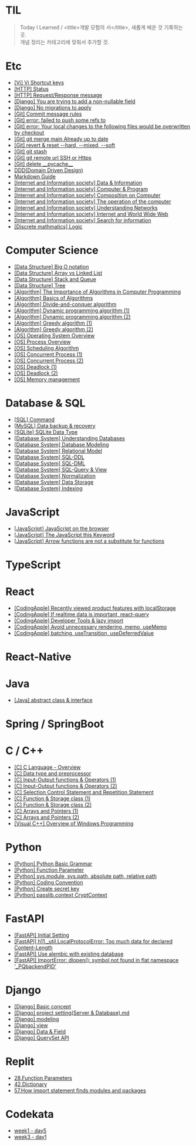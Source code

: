 # TIL
>Today I Learned / <title\>개발 모험의 서</title\>, 새롭게 배운 것 기록하는 곳.  
개념 정리는 카테고리에 맞춰서 추가할 것.

# Etc
* [[Vi] Vi Shortcut keys](https://github.com/Djangowon/TIL/blob/main/Note/%5BVi%5D%20Shortcut%20keys.md/)
* [[HTTP] Status](https://developer.mozilla.org/ko/docs/Web/HTTP/Status/)
* [[HTTP] Request/Response message](https://github.com/Djangowon/TIL/blob/main/Note/%5BHTTP%5D%20Request%20&%20Response%20message.md/)
* [[Django] You are trying to add a non-nullable field](https://github.com/rosewoodowon/TIL/blob/main/Note/%5BDjango%5D%20You%20are%20trying%20to%20add%20a%20non-nullable%20field.md/)
* [[Django] No migrations to apply](https://github.com/rosewoodowon/TIL/blob/main/Note/%5BDjango%5D%20No%20migrations%20to%20apply.md/)
* [[Git] Commit message rules](https://github.com/Djangowon/TIL/blob/main/Note/%5BGit%5D%20Commit%20message%20rules.md/)
* [[Git] error: failed to push some refs to](https://github.com/rosewoodowon/TIL/blob/main/Note/%5BGit%5D%20error:%20failed%20to%20push%20some%20refs%20to.md/)
* [[Git] error: Your local changes to the following files would be overwritten by checkout](https://github.com/Djangowon/TIL/blob/main/Note/%5BGit%5D%20error:%20Your%20local%20changes%20to%20the%20following%20files%20would%20be%20overwritten%20by%20checkout.md/)
* [[Git] git merge main Already up to date](https://github.com/Djangowon/TIL/blob/main/Note/%5BGit%5D%20git%20merge%20main%20Already%20up%20to%20date.md/)
* [[Git] revert & reset --hard, --mixed, --soft](https://github.com/Djangowon/TIL/blob/main/Note/%5BGit%5D%20revert%20%26%20reset%20--hard%2C%20--mixed%2C%20--soft.md/)
* [[Git] git stash](https://github.com/Djangowon/TIL/blob/main/Note/%5BGit%5D%20git%20stash.md/)
* [[Git] git remote url SSH or Https](https://github.com/Djangowon/TIL/blob/main/Note/%5BGit%5D%20git%20remote%20url%20SSH%20or%20Https.md/)
* [[Git] delete \_\_pycache\_\_](https://github.com/Djangowon/TIL/blob/main/Note/%5BGit%5D%20delete%20__pycache__.md/)
* [DDD(Domain Driven Design)](https://github.com/Djangowon/TIL/blob/main/Note/DDD(Domain%20Driven%20Design).md/)
* [Markdown Guide](https://github.com/Djangowon/TIL/blob/main/Note/Markdown%20Guide.md/)
* [[Internet and Information society] Data & Information](https://github.com/Djangowon/TIL/blob/main/Note/Internet%20and%20Information%20society/Data%20%26%20Information.md/)
* [[Internet and Information society] Computer & Program](https://github.com/Djangowon/TIL/blob/main/Note/Internet%20and%20Information%20society/Computer%20%26%20Program.md/)
* [[Internet and Information society] Composition on Computer](https://github.com/Djangowon/TIL/blob/main/Note/Internet%20and%20Information%20society/Composition%20on%20Computer.md/)
* [[Internet and Information society] The operation of the computer](https://github.com/Djangowon/TIL/blob/main/Note/Internet%20and%20Information%20society/The%20operation%20of%20the%20computer.md/)
* [[Internet and Information society] Understanding Networks](https://github.com/Djangowon/TIL/blob/main/Note/Internet%20and%20Information%20society/Understanding%20Networks.md/)
* [[Internet and Information society] Internet and World Wide Web](https://github.com/Djangowon/TIL/blob/main/Note/Internet%20and%20Information%20society/Internet%20and%20World%20Wide%20Web.md/)
* [[Internet and Information society] Search for information](https://github.com/Djangowon/TIL/blob/main/Note/Internet%20and%20Information%20society/Search%20for%20information.md/)
* [[Discrete mathmatics] Logic](https://github.com/Djangowon/TIL/blob/main/Note/Discrete%20mathematics/Logic.md/)

# Computer Science
* [[Data Structure] Big O notation](https://github.com/Djangowon/TIL/blob/main/Computer%20Science/Data%20Structure/%08Big%20O%20notation.md/)
* [[Data Structure] Array vs Linked List](https://github.com/Djangowon/TIL/blob/main/Computer%20Science/Data%20Structure/Array%20vs%20Linked%20List.md/)
* [[Data Structure] Stack and Queue](https://github.com/Djangowon/TIL/blob/main/Computer%20Science/Data%20Structure/Stack%20and%20Queue.md/)
* [[Data Structure] Tree](https://github.com/Djangowon/TIL/blob/main/Computer%20Science/Data%20Structure/Tree.md/)
* [[Algorithm] The Importance of Algorithms in Computer Programming](https://github.com/Djangowon/TIL/blob/main/Computer%20Science/Algorithm/The%20Importance%20of%20Algorithms%20in%20Computer%20Programming.md/)
* [[Algorithm] Basics of Algorithms](https://github.com/Djangowon/TIL/blob/main/Computer%20Science/Algorithm/Basics%20of%20Algorithms.md/)
* [[Algorithm] Divide-and-conquer algorithm](https://github.com/Djangowon/TIL/blob/main/Computer%20Science/Algorithm/Divide-and-conquer%20algorithm.md/)
* [[Algorithm] Dynamic programming algorithm (1)](https://github.com/Djangowon/TIL/blob/main/Computer%20Science/Algorithm/Dynamic%20programming%20algorithm%20(1).md/)
* [[Algorithm] Dynamic programming algorithm (2)](https://github.com/Djangowon/TIL/blob/main/Computer%20Science/Algorithm/Dynamic%20programming%20algorithm%20(2).md/)
* [[Algorithm] Greedy algorithm (1)](https://github.com/Djangowon/TIL/blob/main/Computer%20Science/Algorithm/Greedy%20algorithm%20(1).md/)
* [[Algorithm] Greedy algorithm (2)](https://github.com/Djangowon/TIL/blob/main/Computer%20Science/Algorithm/Greedy%20algorithm%20(2).md/)
* [[OS] Operating System Overview](https://github.com/Djangowon/TIL/blob/main/Computer%20Science/OS/Operating%20System%20Overview.md/)
* [[OS] Process Overview](https://github.com/Djangowon/TIL/blob/main/Computer%20Science/OS/Process%20Overview.md/)
* [[OS] Scheduling Algorithm](https://github.com/Djangowon/TIL/blob/main/Computer%20Science/OS/Scheduling%20Algorithm.md/)
* [[OS] Concurrent Process (1)](https://github.com/Djangowon/TIL/blob/main/Computer%20Science/OS/Concurrent%20Process%20(1).md/)
* [[OS] Concurrent Process (2)](https://github.com/Djangowon/TIL/blob/main/Computer%20Science/OS/Concurrent%20Process%20(2).md/)
* [[OS] Deadlock (1)](https://github.com/Djangowon/TIL/blob/main/Computer%20Science/OS/Deadlock%20(1).md/)
* [[OS] Deadlock (2)](https://github.com/Djangowon/TIL/blob/main/Computer%20Science/OS/Deadlock%20(2).md/)
* [[OS] Memory management](https://github.com/Djangowon/TIL/blob/main/Computer%20Science/OS/Memory%20management.md/)

# Database & SQL
* [[SQL] Command](https://github.com/Djangowon/TIL/blob/main/Database%20&%20SQL/%5BSQL%5D%20command.md/)
* [[MySQL] Data backup & recovery](https://github.com/Djangowon/TIL/blob/main/Database%20%26%20SQL/%5BMySQL%5D%20Data%20backup%20and%20recovery.md/)
* [[SQLite] SQLite Data Type](https://github.com/Djangowon/TIL/blob/main/Database%20%26%20SQL/%5BSQLite%5D%20SQLite%20Data%20Type.md/)
* [[Database System] Understanding Databases](https://github.com/Djangowon/TIL/blob/main/Database%20%26%20SQL/Database%20System/Understanding%20Databases.md/)
* [[Database System] Database Modeling](https://github.com/Djangowon/TIL/blob/main/Database%20%26%20SQL/Database%20System/Database%20Modeling.md/)
* [[Database System] Relational Model](https://github.com/Djangowon/TIL/blob/main/Database%20%26%20SQL/Database%20System/Relational%20Model.md/)
* [[Database System] SQL-DDL](https://github.com/Djangowon/TIL/blob/main/Database%20&%20SQL/Database%20System/SQL%20(1).md/)
* [[Database System] SQL-DML](https://github.com/Djangowon/TIL/blob/main/Database%20&%20SQL/Database%20System/SQL%20(2).md/)
* [[Database System] SQL-Query & View](https://github.com/Djangowon/TIL/blob/main/Database%20&%20SQL/Database%20System/SQL%20(3).md/)
* [[Database System] Normalization](https://github.com/Djangowon/TIL/blob/main/Database%20&%20SQL/Database%20System/Normalization.md/)
* [[Database System] Data Storage](https://github.com/Djangowon/TIL/blob/main/Database%20%26%20SQL/Database%20System/Data%20Storage.md/)
* [[Database System] Indexing](https://github.com/Djangowon/TIL/blob/main/Database%20%26%20SQL/Database%20System/Indexing.md/)

# JavaScript
* [[JavaScript] JavaScript on the browser](https://github.com/Djangowon/TIL/blob/main/JavaScript/JavaScript%20on%20the%20browser.md/)
* [[JavaScript] The JavaScript this Keyword](https://github.com/Djangowon/TIL/blob/main/JavaScript/The%20JavaScript%20this%20Keyword.md/)
* [[JavaScript] Arrow functions are not a substitute for functions](https://github.com/Djangowon/TIL/blob/main/JavaScript/Arrow%20functions%20are%20not%20a%20substitute%20for%20functions.md/)

# TypeScript

# React
* [[CodingApple] Recently viewed product features with localStorage](https://github.com/Djangowon/TIL/blob/main/React/Recently%20viewed%20product%20features%20with%20localStorage.md/)
* [[CodingApple] If realtime data is important, react-query](https://github.com/Djangowon/TIL/blob/main/React/If%20real-time%20data%20is%20important%2C%20react-query.md/)
* [[CodingApple] Developer Tools & lazy import](https://github.com/Djangowon/TIL/blob/main/React/Developer%20Tools%20%26%20lazy%20import.md/)
* [[CodingApple] Avoid unnecessary rendering, memo, useMemo](https://github.com/Djangowon/TIL/blob/main/React/Avoid%20unnecessary%20rendering%2C%20memo%2C%20useMemo.md/)
* [[CodingApple] batching, useTransition, useDeferredValue](https://github.com/Djangowon/TIL/blob/main/React/batching%2C%20useTransition%2C%20useDeferredValue.md/)

# React-Native

# Java
* [[Java] abstract class & interface](https://github.com/Djangowon/TIL/blob/main/Java/abstract%20class%20%26%20interface.md/)

# Spring / SpringBoot

# C / C++
* [[C] C Language - Overview](https://github.com/Djangowon/TIL/blob/main/C,%20C++/C%20Language%20-%20Overview.md/)
* [[C] Data type and preprocessor](https://github.com/Djangowon/TIL/blob/main/C,%20C++/Data%20type%20and%20preprocessor.md/)
* [[C] Input-Output functions & Operators (1)](https://github.com/Djangowon/TIL/blob/main/C%2C%20C%2B%2B/Input-Output%20functions%20%26%20Operators%20(1).md/)
* [[C] Input-Output functions & Operators (2)](https://github.com/Djangowon/TIL/blob/main/C,%20C++/Input-Output%20functions%20&%20Operators%20(2).md/)
* [[C] Selection Control Statement and Repetition Statement](https://github.com/Djangowon/TIL/blob/main/C%2C%20C%2B%2B/Selection%20Control%20Statement%20and%20Repetition%20Statement.md/)
* [[C] Function & Storage class (1)](https://github.com/Djangowon/TIL/blob/main/C%2C%20C%2B%2B/Function%20%26%20Storage%20class%20(1).md/)
* [[C] Function & Storage class (2)](https://github.com/Djangowon/TIL/blob/main/C%2C%20C%2B%2B/Function%20%26%20Storage%20class%20(2).md/)
* [[C] Arrays and Pointers (1)](https://github.com/Djangowon/TIL/blob/main/C,%20C++/Arrays%20and%20Pointers%20(1).md/)
* [[C] Arrays and Pointers (2)](https://github.com/Djangowon/TIL/blob/main/C%2C%20C%2B%2B/Arrays%20and%20Pointers%20(2).md/)
* [[Visual C++] Overview of Windows Programming](https://github.com/Djangowon/TIL/blob/main/C%2C%20C%2B%2B/Visual%20C%2B%2B/Overview%20of%20Windows%20Programming.md/)

# Python
* [[Python] Python Basic Grammar](https://github.com/Djangowon/TIL/blob/main/Python/%5BPython%5D%20Basic%20Grammar.md/)
* [[Python] Function Parameter](https://github.com/Djangowon/TIL/blob/main/Python/%5BPython%5D%20Function%20Parameter.md/)
* [[Python] sys.module, sys.path, absolute path, relative path](https://github.com/Djangowon/TIL/blob/main/Python/%5BPython%5D%20sys.module,%20sys.path,%20absolute%20path,%20relative%20path.md/)
* [[Python] Coding Convention](https://github.com/Djangowon/TIL/blob/main/Python/%5BPython%5D%20Coding%20Convention.md/)
* [[Python] Create secret key](https://github.com/Djangowon/TIL/blob/main/Python/%5BPython%5D%20Create%20secret%20key.md/)
* [[Python] passlib.context CryptContext](https://github.com/Djangowon/TIL/blob/main/Python/%5BPython%5D%20passlib.context%20CryptContext.md/)

# FastAPI
* [[FastAPI] Initial Setting](https://github.com/Djangowon/TIL/blob/main/FastAPI/%5BFastAPI%5D%20Initial%20Setting.md/)
* [[FastAPI] h11._util.LocalProtocolError: Too much data for declared Content-Length](https://github.com/Djangowon/TIL/blob/main/FastAPI/%5BFastAPI%5D%20h11._util.LocalProtocolError:%20Too%20much%20data%20for%20declared%20Content-Length.md/)
* [[FastAPI] Use alembic with existing database](https://github.com/Djangowon/TIL/blob/main/FastAPI/%5BFastAPI%5D%20Use%20alembic%20with%20existing%20database.md/)
* [[FastAPI] ImportError: dlopen(): symbol not found in flat namespace '_PQbackendPID'](https://github.com/Djangowon/TIL/blob/main/FastAPI/%5BFastAPI%5D%20ImportError:%20dlopen():%20symbol%20not%20found%20in%20flat%20namespace%20'_PQbackendPID'.md/)

# Django
* [[Django] Basic concept](https://github.com/Djangowon/TIL/blob/main/Django/%5BDjango%5D%20basic%20concept.md/)
* [[Django] project setting(Server & Database).md](https://github.com/Djangowon/TIL/blob/main/Django/%5BDjango%5D%20project%20setting(Server%20&%20Database).md/)
* [[Django] modeling](https://github.com/Djangowon/TIL/blob/main/Django/%5BDjango%5D%20modeling.md/)
* [[Django] view](https://github.com/Djangowon/TIL/blob/main/Django/%5BDjango%5D%20View.md/)
* [[Django] Data & Field](https://github.com/Djangowon/TIL/blob/main/Django/%5BDjango%5D%20Data%20%26%20Field.md/)
* [[Django] QuerySet API](https://github.com/Djangowon/TIL/blob/main/Django/%5BDjango%5D%20QuerySet%20API.md/)

# Replit
* [28.Function Parameters](https://github.com/rosewoodowon/TIL/blob/main/Replit/28.FunctionParameters.md)
* [42.Dictionary](https://github.com/rosewoodowon/TIL/blob/main/Replit/42.Dictionary.md/)
* [57.How import statement finds modules and packages](https://github.com/rosewoodowon/TIL/blob/main/Replit/57.How%20import%20statement%20finds%20modules%20and%20packages.md/)

# Codekata
* [week1 - day5](https://github.com/Djangowon/TIL/blob/main/CodeKata/week1%20-%20day5.md/)
* [week3 - day1](https://github.com/Djangowon/TIL/blob/main/CodeKata/week3%20-%20day1.md/)
